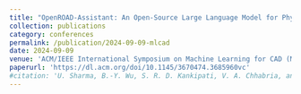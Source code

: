 ```yaml
---
title: "OpenROAD-Assistant: An Open-Source Large Language Model for Physical Design Tasks"
collection: publications 
category: conferences
permalink: /publication/2024-09-09-mlcad
date: 2024-09-09
venue: 'ACM/IEEE International Symposium on Machine Learning for CAD (MLCAD)'
paperurl: 'https://dl.acm.org/doi/10.1145/3670474.3685960vc'
#citation: 'U. Sharma, B.-Y. Wu, S. R. D. Kankipati, V. A. Chhabria, and A. Rovinski, “OpenROAD-Assistant: An Open-Source Large Language Model for Physical Design Tasks“, Proc. MLCAD, 2024.'
---
```

